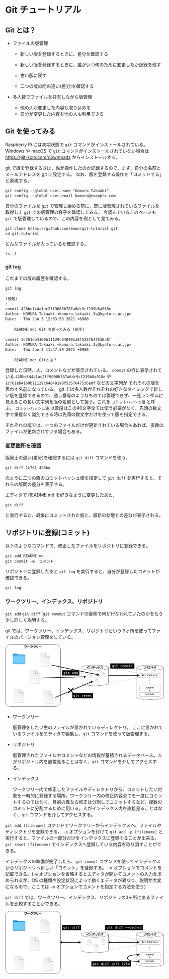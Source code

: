 # Git チュートリアル

## Git とは？

- ファイルの版管理

  - 新しい版を登録するときに、差分を確認する

  - 新しい版を登録するときに、誰がいつ何のために変更したか記録を残す

  - 古い版に戻す

  - 二つの版の間の違い(差分)を確認する



- 多人数でファイルを共有しながら版管理

  - 他の人が変更した内容も取り込める
  - 自分が変更した内容を他の人も利用できる



## Git を使ってみる

Raspberry Pi には初期状態で `git` コマンドがインストールされている。Windows や macOS で `git` コマンドがインストールされていない場合は https://git-scm.com/downloads からインストールする。

git で版を登録するきは、誰が操作したのか記録するので、まず、自分の名前とメールアドレスを git に設定する。
なお、版を登録する操作を「コミットする」と表現する。

```shell
git config --global user.name "Komura Takaaki"
git config --global user.email komura@example.com
```



自分のファイルを `git` で管理し始める前に、既に版管理されているファイルを取得して `git` での版管理の様子を確認してみる。
今読んでいるこのページも `git` で版管理しているので、この内容を例として見てみる。

```shell
git clone https://github.com/emon/git-tutorial.git
cd git-tutorial
```

どんなファイルが入っているか確認する。

```shell
ls -l
```

### git log

これまでの版の履歴を確認する。

```shell
git log

(省略)
:
commit 428bef44a1ac2ff9008b787a6dc9cf239b8a918e
Author: KOMURA Takaaki <komura.takaaki.3v@kyoto-u.ac.jp>
Date:   Thu Jun 3 12:03:53 2021 +0900

    README.md: Git を使ってみる (前半)

commit 1c761eb4160b11129c648401a8f5357647536a8f
Author: KOMURA Takaaki <komura.takaaki.3v@kyoto-u.ac.jp>
Date:   Thu Jun 3 11:47:39 2021 +0900

    README.md: Gitとは？
```

登録した日時、人、コメントなどが表示されている。
`commit` の行に表示されている `428bef44a1ac2ff9008b787a6dc9cf239b8a918e` や `1c761eb4160b11129c648401a8f5357647536a8f` などの文字列が
それぞれの版を表わす名前になっている。
git では多人数がそれぞれの好きなタイミングで新しい版を登録できるので、通し番号のようなものでは管理できず、一見ランダムに見えるこの長い文字列を版の名前として扱う。これを `コミットハッシュ値` と呼ぶ。
`コミットハッシュ値` は普段はこの40文字全ては使う必要がなく、先頭の数文字で重複なく識別できる時は先頭の数文字だけを使って版を指定できる。

それぞれの版では、一つのファイルだけが更新されている場合もあれば、多数のファイルが更新されている場合もある。


### 変更箇所を確認

版同士の違い(差分)を確認するには `git diff` コマンドを使う。

```
git diff 1c761 428be
```

のように二つの版のコミットハッシュ値を指定して `git diff` を実行すると、それらの版間の差分を表示する。


エディタで README.md を好きなように変更したあと、
```
git diff
```
と実行すると、最後にコミットされた版と、最新の状態との差分が表示される。

## リポジトリに登録(コミット) 

以下のようなコマンドで、修正したファイルをリポジトリに登録できる。

```
git add README.md
git commit -m 'コメント'
```

リポジトリに登録したあと `git log` を実行すると、自分が登録したコミットが確認できる。

```
git log
```


### ワークツリー、インデックス、リポジトリ

`git add` `git diff` '`git commit` コマンドの裏側で何が行なわれていたのかをもう少し詳しく説明する。


git では、ワークツリー、インデックス、リポジトリという 3ヶ所を使ってファイルのバージョン管理をしている。

![ワークツリー、インデックス、リポジトリ](images/git-local-repository.png)

- ワークツリー

  版管理をしたい生のファイルが置かれているディレクトリ。
  ここに置かれているファイルをエディタで編集し、`git` コマンドを使って版管理する。

- リポジトリ

  版管理されたファイルやコメントなどの情報が蓄積されるデータベース。人がリポジトリ内を直接見ることはなく、`git` コマンドを介してアクセスする。

- インデックス

  ワークツリー内で修正したファイルやディレクトリから、コミットしたい対象を一時的に登録する場所。ワークツリー内の修正内容全てを一度にコミットするのではなく、目的の異なる修正は分割してコミットするなど、複数のコミットに分割するために用いる。人がインデックス内を直接見ることはなく、`git` コマンドを介してアクセスする。


`git add [filename]` コマンドでワークツリーからインデックスへ、ファイルやディレクトリを登録できる。
`-p` オプションを付けて `git add -p [filename]` と実行すると、ファイルの一部分だけをインデックスに登録することが出来る。
`git reset [filename]` でインデックスへ登録している内容を取り消すことができる。

インデックスの準備が完了したら、`git commit` コマンドを使ってインデックスからリポジトリへ新しい「コミット」を登録する。
`-m` オプションでコメントを記載できる。(`-m` オプションを省略するとエディタが開いてコメントの入力を求められるが、OS の種類や設定状況によって動くエディタが異なり、説明が大変になるので、ここでは `-m` オプションでコメントを指定する方法を使う)

`git diff` では、ワークツリー、インデックス、リポジトリの3ヶ所にあるファイルを比較することができる。

![git diff](images/git-diff.png)
